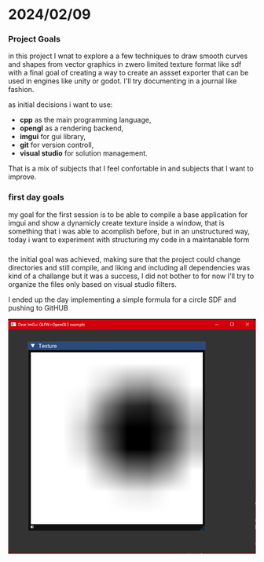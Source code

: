 # 2024/02/09
### Project Goals
in this project I wnat to explore a a few techniques to draw smooth curves and shapes from vector graphics in zwero limited texture format like sdf with a final goal of creating a way to create an assset exporter that can be used in engines like unity or godot. I'll try documenting in a journal like fashion.

as initial decisions i want to use:
- **cpp** as the main programming language,
- **opengl** as a rendering backend, 
- **imgui** for gui library,
- **git** for version controll,
- **visual studio** for solution management.

That is a mix of subjects that I feel confortable in and subjects that I want to improve.

### first day goals
my goal for the first session is to be able to compile a base application for imgui and show a dynamicly create texture inside a window, that is something that i was able to acomplish before, but in an unstructured way, today i want to experiment with structuring my code in a maintanable form

###
the initial goal was achieved, making sure that the project could change directories and still compile, and liking and including all dependencies was kind of a challange but it was a success, I did not bother to for now I'll try to organize the files only based on visual studio filters.

I ended up the day implementing a simple formula for a circle SDF and pushing to GitHUB

![screenshot of the project with a simple texture](ScreenShots/2024-02-09-final-ss.png)